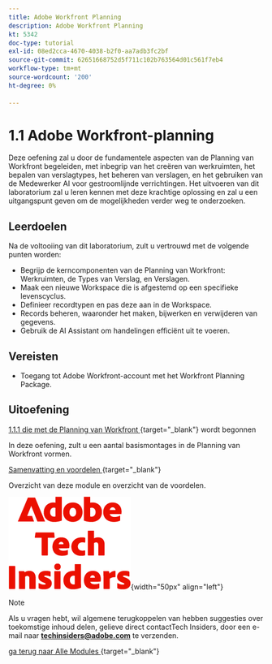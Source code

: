 ```yaml
---
title: Adobe Workfront Planning
description: Adobe Workfront Planning
kt: 5342
doc-type: tutorial
exl-id: 08ed2cca-4670-4038-b2f0-aa7adb3fc2bf
source-git-commit: 62651668752d5f711c102b763564d01c561f7eb4
workflow-type: tm+mt
source-wordcount: '200'
ht-degree: 0%

---
```


# 1.1 Adobe Workfront-planning

Deze oefening zal u door de fundamentele aspecten van de Planning van Workfront begeleiden, met inbegrip van het creëren van werkruimten, het bepalen van verslagtypes, het beheren van verslagen, en het gebruiken van de Medewerker AI voor gestroomlijnde verrichtingen. Het uitvoeren van dit laboratorium zal u leren kennen met deze krachtige oplossing en zal u een uitgangspunt geven om de mogelijkheden verder weg te onderzoeken.

## Leerdoelen

Na de voltooiing van dit laboratorium, zult u vertrouwd met de volgende punten worden:

- Begrijp de kerncomponenten van de Planning van Workfront: Werkruimten, de Types van Verslag, en Verslagen.
- Maak een nieuwe Workspace die is afgestemd op een specifieke levenscyclus.
- Definieer recordtypen en pas deze aan in de Workspace.
- Records beheren, waaronder het maken, bijwerken en verwijderen van gegevens.
- Gebruik de AI Assistant om handelingen efficiënt uit te voeren.

## Vereisten

- Toegang tot Adobe Workfront-account met het Workfront Planning Package.

## Uitoefening

[ 1.1.1 die met de Planning van Workfront ](./ex1.md){target="_blank"} wordt begonnen

In deze oefening, zult u een aantal basismontages in de Planning van Workfront vormen.

[ Samenvatting en voordelen ](./summary.md){target="_blank"}

Overzicht van deze module en overzicht van de voordelen.

![ Indexen van de Tech ](./../../../assets/images/techinsiders.png){width="50px" align="left"}

>[!NOTE]
>
>Als u vragen hebt, wil algemene terugkoppelen van hebben suggesties over toekomstige inhoud delen, gelieve direct contactTech Insiders, door een e-mail naar **techinsiders@adobe.com** te verzenden.

[ ga terug naar Alle Modules ](../../../overview.md){target="_blank"}
